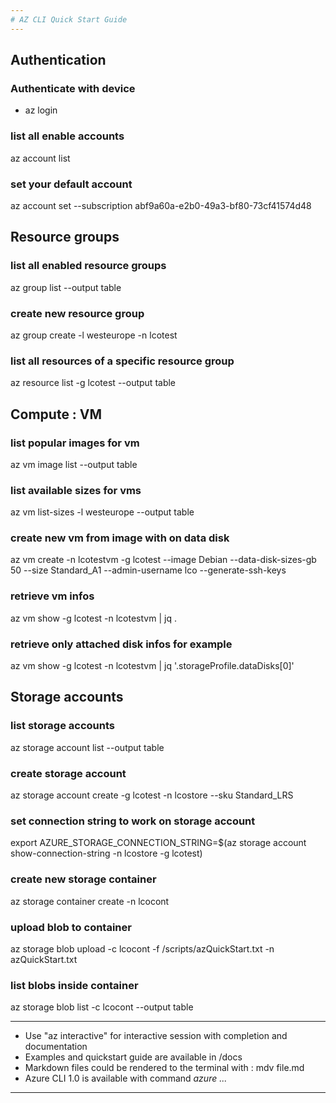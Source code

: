 ```yaml
---
# AZ CLI Quick Start Guide
---
```

## Authentication
### Authenticate with device
* az login
### list all enable accounts
az account list
### set your default account
az account set --subscription abf9a60a-e2b0-49a3-bf80-73cf41574d48
## Resource groups
### list all enabled resource groups
az group list --output table
### create new resource group
az group create -l westeurope -n lcotest
### list all resources of a specific resource group
az resource list -g lcotest --output table
## Compute : VM
### list popular images for vm
az vm image list --output table
### list available sizes for vms
az vm list-sizes -l westeurope --output table
### create new vm from image with on data disk
az vm create -n lcotestvm -g lcotest --image Debian --data-disk-sizes-gb 50 --size Standard_A1 --admin-username lco --generate-ssh-keys
### retrieve vm infos
az vm show -g lcotest -n lcotestvm | jq .
### retrieve only attached disk infos for example
az vm show -g lcotest -n lcotestvm | jq '.storageProfile.dataDisks[0]'
## Storage accounts
### list storage accounts
az storage account list --output table
### create storage account
az storage account create -g lcotest -n lcostore --sku Standard_LRS
### set connection string to work on storage account
export AZURE_STORAGE_CONNECTION_STRING=$(az storage account show-connection-string -n lcostore -g lcotest)
### create new storage container
az storage container create -n lcocont
### upload blob to container
az storage blob upload -c lcocont -f /scripts/azQuickStart.txt -n azQuickStart.txt
### list blobs inside container
az storage blob list -c lcocont --output table

---
* Use "az interactive" for interactive session with completion and documentation
* Examples and quickstart guide are available in /docs
* Markdown files could be rendered to the terminal with : mdv file.md
* Azure CLI 1.0 is available with command *azure ...*
---



